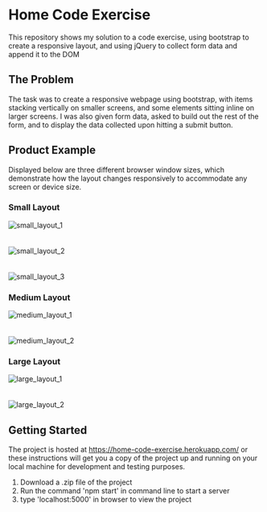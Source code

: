 # Home Code Exercise

This repository shows my solution to a code exercise, using bootstrap to create a responsive layout, and using jQuery to collect form data and append it to the DOM

## The Problem
The task was to create a responsive webpage using bootstrap, with items stacking vertically on smaller screens, and some elements sitting inline on larger screens. I was also given form data, asked to build out the rest of the form, and to display the data collected upon hitting a submit button.

## Product Example

Displayed below are three different browser window sizes, which demonstrate how the layout changes responsively to accommodate any screen or device size.

### Small Layout

![small_layout_1](small_layout_1.png)
<br /> <br /> <br />
![small_layout_2](small_layout_2.png)
<br /> <br /> <br />
![small_layout_3](small_layout_3.png)

### Medium Layout

![medium_layout_1](medium_layout_1.png)
<br /> <br /> <br />
![medium_layout_2](medium_layout_2.png)

### Large Layout

![large_layout_1](large_layout_1.png)
<br /> <br /> <br />
![large_layout_2](large_layout_2.png)
 
## Getting Started 

The project is hosted at https://home-code-exercise.herokuapp.com/ or these instructions will get you a copy of the project up and running on your local machine for development and testing purposes.
1. Download a .zip file of the project
2. Run the command 'npm start' in command line to start a server
3. type 'localhost:5000' in browser to view the project

